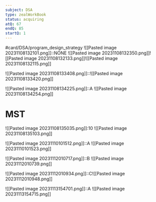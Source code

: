 ```yaml
---
subject: DSA
type: zealWorkBook
status: acquiring
atQ: 67
endQ: 85
startQ: 1
---
```



#card/DSA/program_design_strategy
![[Pasted image 20231108132101.png]]::NONE ![[Pasted image 20231108132350.png]]![[Pasted image 20231108132133.png]]![[Pasted image 20231108132115.png]] <!--SR:!2023-12-08,14,290-->

![[Pasted image 20231108133408.png]]::![[Pasted image 20231108133420.png]] <!--SR:!2023-12-06,12,270-->

![[Pasted image 20231108134225.png]]::A ![[Pasted image 20231108134254.png]] <!--SR:!2023-12-05,11,270-->

# MST
![[Pasted image 20231108135035.png]]:10 ![[Pasted image 20231108135103.png]]

![[Pasted image 20231110101512.png]]::A ![[Pasted image 20231110101523.png]] <!--SR:!2023-12-07,13,270-->

![[Pasted image 20231112010717.png]]::B ![[Pasted image 20231112010739.png]] <!--SR:!2023-11-27,3,195-->

![[Pasted image 20231112010934.png]]::C![[Pasted image 20231112010948.png]] <!--SR:!2023-11-27,3,195-->

![[Pasted image 20231113154701.png]]::A ![[Pasted image 20231113154715.png]] <!--SR:!2023-11-25,1,155-->

